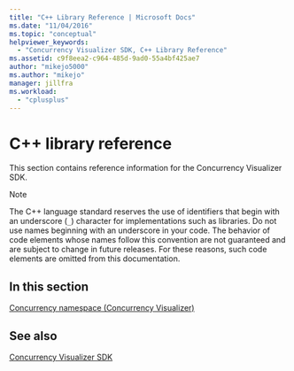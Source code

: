 ```yaml
---
title: "C++ Library Reference | Microsoft Docs"
ms.date: "11/04/2016"
ms.topic: "conceptual"
helpviewer_keywords: 
  - "Concurrency Visualizer SDK, C++ Library Reference"
ms.assetid: c9f8eea2-c964-485d-9ad0-55a4bf425ae7
author: "mikejo5000"
ms.author: "mikejo"
manager: jillfra
ms.workload: 
  - "cplusplus"
---
```

# C++ library reference
This section contains reference information for the Concurrency Visualizer SDK.  
  
> [!NOTE]
>  The C++ language standard reserves the use of identifiers that begin with an underscore (`_`) character for implementations such as libraries. Do not use names beginning with an underscore in your code. The behavior of code elements whose names follow this convention are not guaranteed and are subject to change in future releases. For these reasons, such code elements are omitted from this documentation.  
  
## In this section  
 [Concurrency namespace (Concurrency Visualizer)](../profiling/concurrency-namespace-concurrency-visualizer.md)  
  
## See also  
 [Concurrency Visualizer SDK](../profiling/concurrency-visualizer-sdk.md)